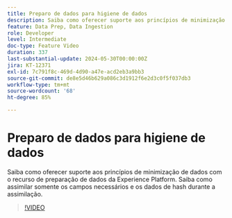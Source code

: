 ```yaml
---
title: Preparo de dados para higiene de dados
description: Saiba como oferecer suporte aos princípios de minimização de dados com o recurso de preparação de dados da Experience Platform. Saiba como assimilar somente os campos necessários e os dados de hash durante a assimilação.
feature: Data Prep, Data Ingestion
role: Developer
level: Intermediate
doc-type: Feature Video
duration: 337
last-substantial-update: 2024-05-30T00:00:00Z
jira: KT-12371
exl-id: 7c791f8c-469d-4d90-a47e-acd2eb3a9bb3
source-git-commit: de8e5d46b629a086c3d1912f6e2d3c0f5f037db3
workflow-type: tm+mt
source-wordcount: '68'
ht-degree: 85%

---
```


# Preparo de dados para higiene de dados

Saiba como oferecer suporte aos princípios de minimização de dados com o recurso de preparação de dados da Experience Platform. Saiba como assimilar somente os campos necessários e os dados de hash durante a assimilação.

>[!VIDEO](https://video.tv.adobe.com/v/3429485/?learn=on)

